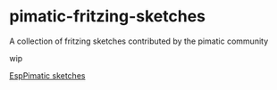 # pimatic-fritzing-sketches
A collection of fritzing sketches contributed by the pimatic community 

wip

[EspPimatic sketches](https://raw.githubusercontent.com/mwittig/pimatic-fritzing-sketches/master/esp-pimatic/README.md)
